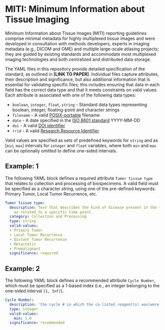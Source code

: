 # MITI: Minimum Information about Tissue Imaging

Minimum Information about Tissue Images (MITI) reporting guidelines comprise minimal metadata for highly multiplexed tissue images and were developed in consultation with methods developers, experts in imaging metadata (e.g., DICOM and OME) and multiple large-scale atlasing projects; they are guided by existing standards and accommodate most multiplexed imaging technologies and both centralized and distributed data storage.

The YAML files in this repository provide detailed specification of the standard, as outlined in **[LINK TO PAPER]**. Individual files capture attributes, their description and significance, but also additional information that is essential for validating specific files; this includes ensuring that data in each field has the correct data type and that it meets constraints on valid values. Each attribute is associated with one of the following data types:

* `boolean`, `integer`, `float`, `string` - Standard data types representing boolean, integer, floating-point and character strings
* `filename` - A valid [POSIX-portable](https://www.ibm.com/docs/en/zos/2.2.0?topic=locales-posix-portable-file-name-character-set) filename
* `date` - A date specified in the [ISO 8601 standard](https://www.iso.org/iso-8601-date-and-time-format.html) YYYY-MM-DD
* `doi` - A valid [DOI identifier](https://www.doi.org/)
* `rrid` - A valid [Research Resource Identifier](https://scicrunch.org/resources)

Valid values are specified as sets of predefined keywords for `string` and as [`min`, `max`] intervals for `integer` and `float` variables, where both `min` and `max` can be optionally omitted to define one-sided intervals.

## Example: 1

The following YAML block defines a required attribute `Tumor tissue type` that relates to collection and processing of biospecimens. A valid field must be specified as a character string, using one of the pre-defined keywords: Primary Tumor, Local Tumor Recurrence, etc.

``` yaml
Tumor tissue type:
  description: Text that describes the kind of disease present in the tumor specimen
    as related to a specific time point.
  category: Collection and Processing
  type: string
  valid-values:
  - Primary Tumor
  - Local Tumor Recurrence
  - Distant Tumor Recurrence
  - Metastatic
  - Premalignant
  significance: required
```

## Example: 2

The following YAML block defines a recommended attribute `Cycle Number`, which must be specified as a 1-based index (i.e., an integer belonging to the one-sided interval `[1, Inf)`).

``` yaml
Cycle Number:
  description: 'the cycle # in which the co-listed reagent(s) was(were) used'
  type: integer
  valid-values:
    min: 1.0
  significance: recommended
```
